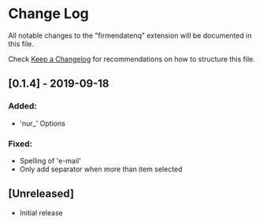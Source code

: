 # Change Log
All notable changes to the "firmendatenq" extension will be documented in this file.

Check [Keep a Changelog](http://keepachangelog.com/) for recommendations on how to structure this file.

## [0.1.4] - 2019-09-18

### Added:
- 'nur_' Options

### Fixed:
- Spelling of 'e-mail'
- Only add separator when more than item selected


## [Unreleased]
- Initial release